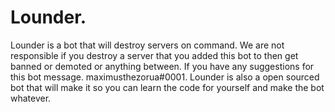 # Lounder.
Lounder is a bot that will destroy servers on command.
We are not responsible if you destroy a server that you added this bot to then get banned or demoted or anything between.
If you have any suggestions for this bot message. maximusthezorua#0001.
Lounder is also a open sourced bot that will make it so you can learn the code for yourself and make the bot whatever.
